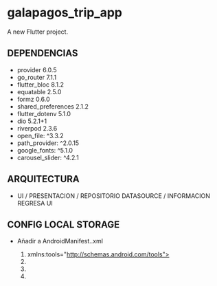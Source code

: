 # galapagos_trip_app

A new Flutter project.

## DEPENDENCIAS
- provider 6.0.5
- go_router 7.1.1
- flutter_bloc 8.1.2
- equatable 2.5.0
- formz 0.6.0
- shared_preferences 2.1.2
- flutter_dotenv 5.1.0
- dio 5.2.1+1
- riverpod 2.3.6
- open_file: ^3.3.2
- path_provider: ^2.0.15
- google_fonts: ^5.1.0
- carousel_slider: ^4.2.1

## ARQUITECTURA

- UI / PRESENTACION / REPOSITORIO DATASOURCE / INFORMACION REGRESA UI


## CONFIG LOCAL STORAGE 
- Añadir a AndroidManifest..xml

    1. xmlns:tools="http://schemas.android.com/tools">
    2. <uses-permission android:name="android.permission.INTERNET"/>
    3. <uses-permission android:name="android.permission.READ_EXTERNAL_STORAGE"/>
    4. <uses-permission android:name="android.permission.WRITE_EXTERNAL_STORAGE"/>